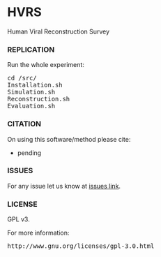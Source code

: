 # HVRS
Human Viral Reconstruction Survey

### REPLICATION ###

Run the whole experiment:
<pre>
cd /src/
Installation.sh
Simulation.sh
Reconstruction.sh
Evaluation.sh 
</pre>

### CITATION ###

On using this software/method please cite:

* pending

### ISSUES ###

For any issue let us know at [issues link](https://github.com/mirakaya/HVRS/issues).

### LICENSE ###

GPL v3.

For more information:
<pre>http://www.gnu.org/licenses/gpl-3.0.html</pre>

